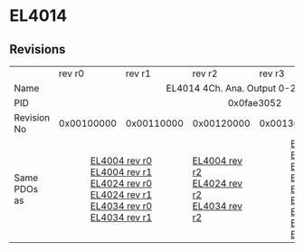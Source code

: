 # EL4014

## Revisions
<table>
<tr>
<td></td>
<td>rev r0</td>
<td>rev r1</td>
<td>rev r2</td>
<td>rev r3</td>
<td>rev r4</td>
<td>rev r5</td>
</tr>
<tr>
<td>Name</td>
<td colspan=6 align="center">EL4014 4Ch. Ana. Output 0-20mA, 12bit</td>
</tr>
<tr>
<td>PID</td>
<td colspan=6 align="center">0x0fae3052</td>
</tr>
<tr>
<td>Revision No</td>
<td>0x00100000</td>
<td>0x00110000</td>
<td>0x00120000</td>
<td>0x00130000</td>
<td>0x00140000</td>
<td>0x00150000</td>
</tr>
<tr>
<td>Same PDOs as</td>
<td colspan=2 align="center"><a href="EL4004.md">EL4004 rev r0</a><br/><a href="EL4004.md">EL4004 rev r1</a><br/><a href="EL4024.md">EL4024 rev r0</a><br/><a href="EL4024.md">EL4024 rev r1</a><br/><a href="EL4034.md">EL4034 rev r0</a><br/><a href="EL4034.md">EL4034 rev r1</a></td>
<td><a href="EL4004.md">EL4004 rev r2</a><br/><a href="EL4024.md">EL4024 rev r2</a><br/><a href="EL4034.md">EL4034 rev r2</a></td>
<td colspan=2 align="center"><a href="EJ4004.md">EJ4004 rev r4</a><br/><a href="EJ4024.md">EJ4024 rev r4</a><br/><a href="EL4004.md">EL4004 rev r3</a><br/><a href="EL4004.md">EL4004 rev r4</a><br/><a href="EL4024.md">EL4024 rev r3</a><br/><a href="EL4024.md">EL4024 rev r4</a><br/><a href="EL4024.md">EL4024 rev r5</a><br/><a href="EL4034.md">EL4034 rev r3</a><br/><a href="EL4034.md">EL4034 rev r4</a></td>
<td><a href="EL4004.md">EL4004 rev r5</a><br/><a href="EL4024.md">EL4024 rev r6</a><br/><a href="EL4034.md">EL4034 rev r5</a></td>
</tr>
</table>
